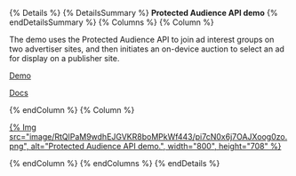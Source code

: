 {% Details %}
{% DetailsSummary %}
**Protected Audience API demo**
{% endDetailsSummary %}
{% Columns %}
{% Column %}

The demo uses the Protected Audience API to join ad interest groups on two advertiser sites,
and then initiates an on-device auction to select an ad for display on a publisher site.

[Demo](https://protected-audience-demo.web.app/)

[Docs](/docs/privacy-sandbox/protected-audience-api/)

{% endColumn %}
{% Column %}

<a href="https://protected-audience-demo.web.app/">{% Img src="image/RtQlPaM9wdhEJGVKR8boMPkWf443/pi7cN0x6j7OAJXoog0zo.png", alt="Protected Audience API demo.", width="800", height="708" %}</a>

{% endColumn %}
{% endColumns %}
{% endDetails %}
